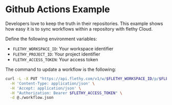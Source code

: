 # Github Actions Example

Developers love to keep the truth in their repositories. This example shows how easy it is to sync workflows within a repository with flethy Cloud.

Define the following environment variables:

- `FLETHY_WORKSPACE_ID`: Your workspace identifier
- `FLETHY_PROJECT_ID`: Your project identifier
- `FLETHY_ACCESS_TOKEN`: Your access token

The command to update a workflow is the following:

```bash
curl -L -X PUT "https://api.flethy.com/v1/w/$FLETHY_WORKSPACE_ID/p/$FLETHY_PROJECT_ID/wf" \
  -H 'Content-Type: application/json' \
  -H 'Accept: application/json' \
  -H "Authorization: Bearer $FLETHY_ACCESS_TOKEN" \
  -d @./workflow.json
```
